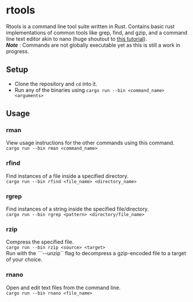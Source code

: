 # rtools
Rtools is a command line tool suite written in Rust. Contains basic rust implementations of common tools like grep, find, and gzip, and a command line text editor akin to nano (huge shoutout to [this tutorial](https://www.flenker.blog/hecto/)).  
***Note*** : Commands are not globally executable yet as this is still a work in progress.
## Setup
- Clone the repository and ```cd``` into it. 
- Run any of the binaries using ```cargo run --bin <command_name> <arguments>```
## Usage
### rman
View usage instructions for the other commands using this command.  
```cargo run --bin rman <command_name>```
### rfind
Find instances of a file inside a specified directory.  
```cargo run --bin rfind <file_name> <directory_name>```
### rgrep
Find instances of a string inside the specified file/directory.  
```cargo run --bin rgrep <pattern> <directory/file_name>```
### rzip
Compress the specified file.  
```cargo run --bin rzip <source> <target>```  
Run with the ```--unzip`` flag to decompress a gzip-encoded file to a target of your choice.

### rnano 
Open and edit text files from the command line.  
```cargo run --bin rnano <file_name>```
